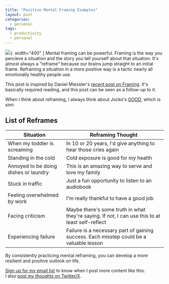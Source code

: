 ```yaml
---
title: "Positive Mental Framing Examples"
layout: post
categories:
  - personal
tags:
  - productivity
  - personal
---
```


![](https://i.imgur.com/YlhLVcZ.jpeg){: width="400" }
Mental framing can be powerful. Framing is the way you percieve a situation and the story you tell yourself about that situation. It's almost always a "reframe" because our brains jump straight to an initial frame. Reframing a situation in a more positive way is a tactic nearly all emotionally healthy people use. 

This post is inspired by Daniel Miessler's [recent post on Framing](https://danielmiessler.com/p/framing-is-everything). It's basically required reading, and this post can be seen as a follow-up to it.

When I think about reframing, I always think about Jocko's [GOOD](https://www.youtube.com/watch?v=IdTMDpizis8), which is simi

## List of Reframes

| Situation | Reframing Thought |
|-----------|---------|
| When my toddler is screaming | In 10 or 20 years, I'd give anything to hear those cries again |
| Standing in the cold | Cold exposure is good for my health |
| Annoyed to be doing dishes or laundry | This is an amazing way to serve and love my family |
| Stuck in traffic | Just a fun opportunity to listen to an audiobook |
| Feeling overwhelmed by work | I'm really thankful to have a good job |
| Facing criticism | Maybe there's some truth in what they're saying. If not, I can use this to at least self-reflect |
| Experiencing failure | Failure is a necessary part of gaining success. Each misstep could be a valuable lesson |

By consistently practicing mental reframing, you can develop a more resilient and positive outlook on life.

[Sign up for my email list](https://thacker.beehiiv.com/subscribe) to know when I post more content like this.   
I also [post my thoughts on Twitter/X](https://x.com/rez0__). 


<meta name="twitter:card" content="summary_large_image" />
<meta name="twitter:site" content="@rez0__" />
<meta name="twitter:creator" content="@rez0__" />
<meta property="og:url" content="https://josephthacker.com/personal/2024/03/05/reframing-examples.html" />
<meta property="og:title" content="Positive Mental Framing Examples" />
<meta property="og:description" content="A short list of mental reframes" />
<meta property="og:image" content="https://i.imgur.com/YlhLVcZ.jpeg" />

